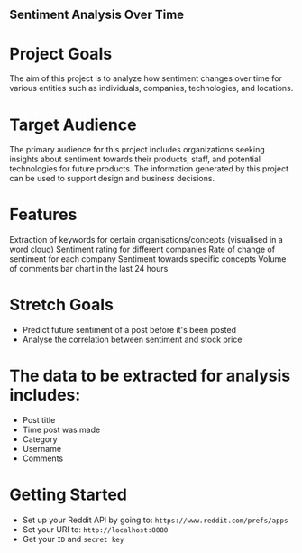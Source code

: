 ## Sentiment Analysis Over Time

# Project Goals

The aim of this project is to analyze how sentiment changes over time for various entities such as individuals, companies, technologies, and locations.

# Target Audience

The primary audience for this project includes organizations seeking insights about sentiment towards their products, staff, and potential technologies for future products. The information generated by this project can be used to support design and business decisions.

# Features

Extraction of keywords for certain organisations/concepts (visualised in a word cloud)
Sentiment rating for different companies
Rate of change of sentiment for each company
Sentiment towards specific concepts
Volume of comments bar chart in the last 24 hours

# Stretch Goals

- Predict future sentiment of a post before it's been posted
- Analyse the correlation between sentiment and stock price

# The data to be extracted for analysis includes:

- Post title
- Time post was made
- Category
- Username
- Comments


# Getting Started

- Set up your Reddit API by going to: `https://www.reddit.com/prefs/apps` 
- Set your URI to: `http://localhost:8080`
- Get your `ID` and `secret key`  

